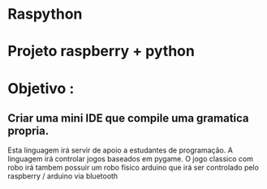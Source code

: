 Raspython
=========

# Projeto raspberry + python

# Objetivo :

## Criar uma mini IDE que compile uma gramatica propria.
   Esta linguagem irá servir de apoio a estudantes de programação.
   A linguagem irá controlar jogos baseados em pygame.
   O jogo classico com robo irá tambem possuir um robo fisico arduino
   que irá ser controlado pelo raspberry / arduino via bluetooth
